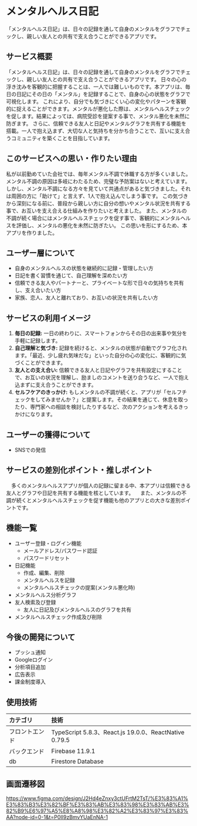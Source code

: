 # メンタルヘルス日記
「メンタルヘルス日記」は、日々の記録を通して自身のメンタルをグラフでチェックし、親しい友人との共有で支え合うことができるアプリです。

## サービス概要
「メンタルヘルス日記」は、日々の記録を通して自身のメンタルをグラフでチェックし、親しい友人との共有で支え合うことができるアプリです。
日々の心の浮き沈みを客観的に把握することは、一人では難しいものです。本アプリは、毎日の日記にその日の「メンタル」を記録することで、自身の心の状態をグラフで可視化します。
これにより、自分でも気づきにくい心の変化やパターンを客観的に捉えることができます。メンタルが悪化した際は、メンタルヘルスチェックを促します。結果によっては、病院受診を提案する事で、メンタル悪化を未然に防ぎます。
さらに、信頼できる友人と日記やメンタルグラフを共有する機能を搭載。一人で抱え込まず、大切な人と気持ちを分かち合うことで、互いに支え合うコミュニティを築くことを目指しています。


## このサービスへの思い・作りたい理由
私が以前勤めていた会社では、毎年メンタル不調で休職する方が多くいました。メンタル不調の原因は多岐にわたるため、完璧な予防案はないと考えています。
しかし、メンタル不調になる方々を見ていて共通点があると気づきました。それは周囲の方に「助けて」と言えず、1人で抱え込んでしまう事です。
この気づきから深刻になる前に、普段から親しい方に自分の想いやメンタル状況を共有する事で、お互いを支え合える仕組みを作りたいと考えました。
また、メンタルの不調が続く場合にはメンタルヘルスチェックを促す事で、客観的にメンタルヘルスを評価し、メンタルの悪化を未然に防ぎたい。
この思いを形にするため、本アプリを作りました。


## ユーザー層について
- 自身のメンタルヘルスの状態を継続的に記録・管理したい方
- 日記を書く習慣を通じて、自己理解を深めたい方
- 信頼できる友人やパートナーと、プライベートな形で日々の気持ちを共有し、支え合いたい方
- 家族、恋人、友人と離れており、お互いの状況を共有したい方

## サービスの利用イメージ
1. **毎日の記録:**
  一日の終わりに、スマートフォンからその日の出来事や気分を手軽に記録します。
2. **自己理解と気づき:**
  記録を続けると、メンタルの状態が自動でグラフ化されます。「最近、少し疲れ気味だな」といった自分の心の変化に、客観的に気づくことができます。
3. **友人との支え合い:**
  信頼できる友人と日記やグラフを共有設定にすることで、お互いの状況を理解し、励ましのコメントを送り合うなど、一人で抱え込まずに支え合うことができます。
4. **セルフケアのきっかけ:**
  もしメンタルの不調が続くと、アプリが「セルフチェックをしてみませんか？」と提案します。その結果を通じて、休息を取ったり、専門家への相談を検討したりするなど、次のアクションを考えるきっかけになります。

## ユーザーの獲得について
- SNSでの発信

## サービスの差別化ポイント・推しポイント
　多くのメンタルヘルスアプリが個人の記録に留まる中、本アプリは信頼できる友人とグラフや日記を共有する機能を核としています。
　また、メンタルの不調が続くとメンタルヘルスチェックを促す機能も他のアプリとの大きな差別ポイントです。

## 機能一覧
- ユーザー登録・ログイン機能
  - メールアドレス/パスワード認証
  - パスワードリセット
- 日記機能
  - 作成、編集、削除
  - メンタルヘルスを記録
  - メンタルヘルスチェックの提案(メンタル悪化時)
- メンタルヘルス分析グラフ
- 友人検索及び登録
  - 友人に日記及びメンタルヘルスのグラフを共有
- メンタルヘルスチェック作成及び削除


## 今後の開発について
- プッシュ通知
- Googleログイン
- 分析項目追加
- 広告表示
- 課金制度導入


## 使用技術
| カテゴリ | 技術 |
| :--- | :--- |
| フロントエンド | TypeScript 5.8.3、React.js 19.0.0、ReactNative 0.79.5 |
| バックエンド | Firebase 11.9.1 |
| db | Firestore Database |


## 画面遷移図
https://www.figma.com/design/J2Hd4eZnxy3ctUFrtM2TsT/%E3%83%A1%E3%83%B3%E3%82%BF%E3%83%AB%E3%83%98%E3%83%AB%E3%82%B9%E6%97%A5%E8%A8%98%E3%82%A2%E3%83%97%E3%83%AA?node-id=0-1&t=P0II9zBmvYUaEnNA-1